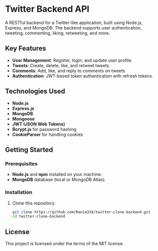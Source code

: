 # Twitter Backend API

A RESTful backend for a Twitter-like application, built using Node.js, Express, and MongoDB. The backend supports user authentication, tweeting, commenting, liking, retweeting, and more.

## Key Features

- **User Management**: Register, login, and update user profile.
- **Tweets**: Create, delete, like, and retweet tweets.
- **Comments**: Add, like, and reply to comments on tweets.
- **Authentication**: JWT-based token authentication with refresh tokens.
  
## Technologies Used

- **Node.js**
- **Express.js**
- **MongoDB**
- **Mongoose**
- **JWT (JSON Web Tokens)**
- **Bcrypt.js** for password hashing
- **CookieParser** for handling cookies

## Getting Started

### Prerequisites

- **Node.js** and **npm** installed on your machine.
- **MongoDB** database (local or MongoDB Atlas).

### Installation

1. Clone this repository:
   ```bash
   git clone https://github.com/Rania334/twitter-clone-backend.git
   cd twitter-clone-backend
   
## License

This project is licensed under the terms of the MIT license.
